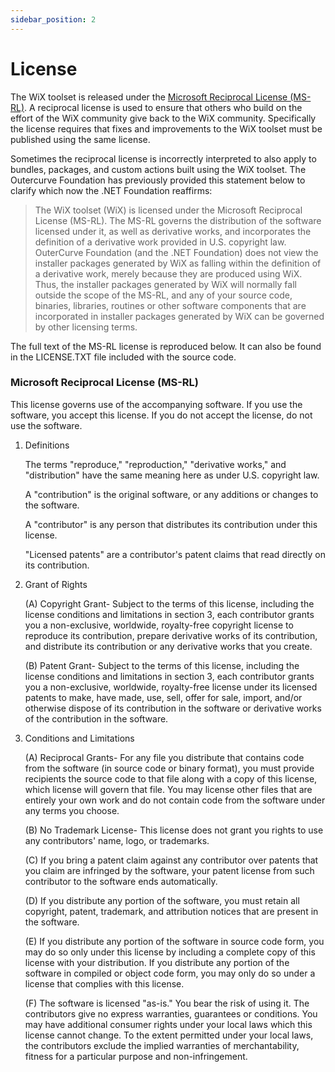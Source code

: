 ```yaml
---
sidebar_position: 2
---
```


# License

The WiX toolset is released under the [Microsoft Reciprocal License (MS-RL)][msrl]. A reciprocal license is used to ensure that others who build on the effort of the WiX community give back to the WiX community. Specifically the license requires that fixes and improvements to the WiX toolset must be published using the same license.

Sometimes the reciprocal license is incorrectly interpreted to also apply to bundles, packages, and custom actions built using the WiX toolset. The Outercurve Foundation has previously provided this statement below to clarify which now the .NET Foundation reaffirms:

> The WiX toolset (WiX) is licensed under the Microsoft Reciprocal License (MS-RL). The MS-RL governs the distribution of the software licensed under it, as well as derivative works, and incorporates the definition of a derivative work provided in U.S. copyright law. OuterCurve Foundation (and the .NET Foundation) does not view the installer packages generated by WiX as falling within the definition of a derivative work, merely because they are produced using WiX.  Thus, the installer packages generated by WiX will normally fall outside the scope of the MS-RL, and any of your source code, binaries, libraries, routines or other software components that are incorporated in installer packages generated by WiX can be governed by other licensing terms.

The full text of the MS-RL license is reproduced below. It can also be found in the LICENSE.TXT file included with the source code.

### Microsoft Reciprocal License (MS-RL)

This license governs use of the accompanying software. If you use the software, you accept this license. If you do not accept the license, do not use the software.

1. Definitions

    The terms "reproduce," "reproduction," "derivative works," and "distribution" have the same meaning here as under U.S. copyright law.

    A "contribution" is the original software, or any additions or changes to the software.

    A "contributor" is any person that distributes its contribution under this license.

    "Licensed patents" are a contributor's patent claims that read directly on its contribution.

2. Grant of Rights

    (A) Copyright Grant- Subject to the terms of this license, including the license conditions and limitations in section 3, each contributor grants you a non-exclusive, worldwide, royalty-free copyright license to reproduce its contribution, prepare derivative works of its contribution, and distribute its contribution or any derivative works that you create.

    (B) Patent Grant- Subject to the terms of this license, including the license conditions and limitations in section 3, each contributor grants you a non-exclusive, worldwide, royalty-free license under its licensed patents to make, have made, use, sell, offer for sale, import, and/or otherwise dispose of its contribution in the software or derivative works of the contribution in the software.

3. Conditions and Limitations

    (A) Reciprocal Grants- For any file you distribute that contains code from the software (in source code or binary format), you must provide recipients the source code to that file along with a copy of this license, which license will govern that file. You may license other files that are entirely your own work and do not contain code from the software under any terms you choose.

    (B) No Trademark License- This license does not grant you rights to use any contributors' name, logo, or trademarks.

    (C) If you bring a patent claim against any contributor over patents that you claim are infringed by the software, your patent license from such contributor to the software ends automatically.

    (D) If you distribute any portion of the software, you must retain all copyright, patent, trademark, and attribution notices that are present in the software.

    (E) If you distribute any portion of the software in source code form, you may do so only under this license by including a complete copy of this license with your distribution. If you distribute any portion of the software in compiled or object code form, you may only do so under a license that complies with this license.

    (F) The software is licensed "as-is." You bear the risk of using it. The contributors give no express warranties, guarantees or conditions. You may have additional consumer rights under your local laws which this license cannot change. To the extent permitted under your local laws, the contributors exclude the implied warranties of merchantability, fitness for a particular purpose and non-infringement.


[msrl]: http://opensource.org/licenses/ms-rl